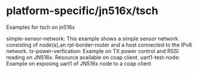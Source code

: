 # platform-specific/jn516x/tsch

Examples for tsch on jn516x

simple-sensor-network: This example shows a simple sensor network consisting of node(s),an rpl-border-router and a host connected to
the IPv6 network.
tx-power-verfication: Example on TX power control and RSSI reading on JN516x. Resource available on coap client.
uart1-test-node: Example on exposing uart1 of JN516x node to a coap client

 